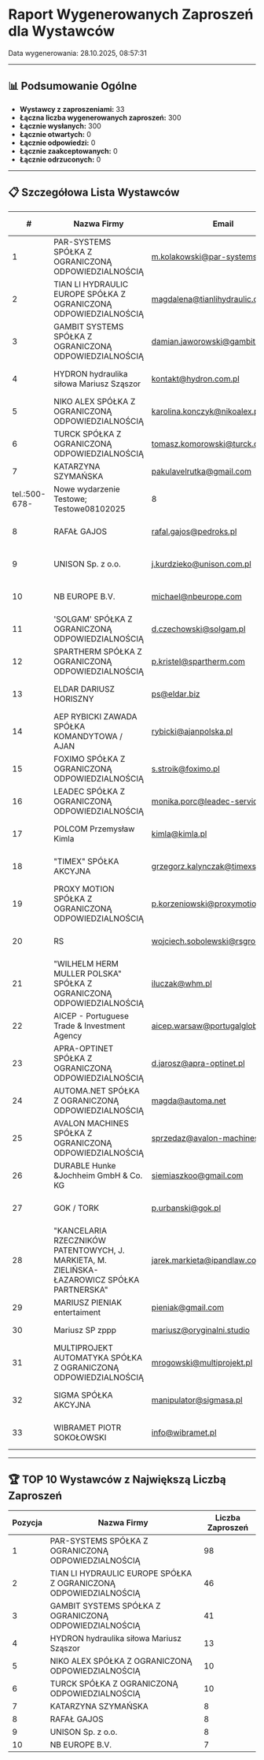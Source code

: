 # Raport Wygenerowanych Zaproszeń dla Wystawców

Data wygenerowania: 28.10.2025, 08:57:31

---

## 📊 Podsumowanie Ogólne

- **Wystawcy z zaproszeniami:** 33
- **Łączna liczba wygenerowanych zaproszeń:** 300
- **Łącznie wysłanych:** 300
- **Łącznie otwartych:** 0
- **Łącznie odpowiedzi:** 0
- **Łącznie zaakceptowanych:** 0
- **Łącznie odrzuconych:** 0

---

## 📋 Szczegółowa Lista Wystawców

| # | Nazwa Firmy | Email | Osoba Kontaktowa | Targi | Wygenerowane | Wysłane | Otwarte | Odpowiedzi | Zaakceptowane | Odrzucone |
|---|-------------|-------|------------------|-------|--------------|---------|---------|------------|---------------|----------|
| 1 | PAR-SYSTEMS SPÓŁKA Z OGRANICZONĄ ODPOWIEDZIALNOŚCIĄ | m.kolakowski@par-systems.pl | Mariusz Kołakowski | WARSAW INDUSTRY WEEK | 98 | 98 | 0 | 0 | 0 | 0 |
| 2 | TIAN LI HYDRAULIC EUROPE SPÓŁKA Z OGRANICZONĄ ODPOWIEDZIALNOŚCIĄ | magdalena@tianlihydraulic.com | Magdalena Nowak | WARSAW INDUSTRY WEEK | 46 | 46 | 0 | 0 | 0 | 0 |
| 3 | GAMBIT SYSTEMS SPÓŁKA Z OGRANICZONĄ ODPOWIEDZIALNOŚCIĄ | damian.jaworowski@gambitsystems.pl | Damian Jaworowski | WARSAW INDUSTRY WEEK | 41 | 41 | 0 | 0 | 0 | 0 |
| 4 | HYDRON hydraulika siłowa Mariusz Sząszor | kontakt@hydron.com.pl | Marcin Sobczak | WARSAW INDUSTRY WEEK | 13 | 13 | 0 | 0 | 0 | 0 |
| 5 | NIKO ALEX SPÓŁKA Z OGRANICZONĄ ODPOWIEDZIALNOŚCIĄ | karolina.konczyk@nikoalex.pl | KAROLINA KOŃCZYK | WARSAW INDUSTRY WEEK | 10 | 10 | 0 | 0 | 0 | 0 |
| 6 | TURCK SPÓŁKA Z OGRANICZONĄ ODPOWIEDZIALNOŚCIĄ | tomasz.komorowski@turck.com | Tomasz Komorowski | WARSAW INDUSTRY WEEK | 10 | 10 | 0 | 0 | 0 | 0 |
| 7 | KATARZYNA SZYMAŃSKA | pakulavelrutka@gmail.com | Paweł Kowlaski, 
tel.:500-678- | Nowe wydarzenie Testowe; Testowe08102025 | 8 | 8 | 0 | 0 | 0 | 0 |
| 8 | RAFAŁ GAJOS | rafal.gajos@pedroks.pl | Rafał Gajos | WARSAW INDUSTRY WEEK | 8 | 8 | 0 | 0 | 0 | 0 |
| 9 | UNISON Sp. z o.o. | j.kurdzieko@unison.com.pl | Joanna Kurdzieko | WARSAW INDUSTRY WEEK | 8 | 8 | 0 | 0 | 0 | 0 |
| 10 | NB EUROPE B.V. | michael@nbeurope.com | Michael Lewandowski | WARSAW INDUSTRY WEEK | 7 | 7 | 0 | 0 | 0 | 0 |
| 11 | 'SOLGAM' SPÓŁKA Z OGRANICZONĄ ODPOWIEDZIALNOŚCIĄ | d.czechowski@solgam.pl | Dariusz Czechowski | WARSAW INDUSTRY WEEK | 7 | 7 | 0 | 0 | 0 | 0 |
| 12 | SPARTHERM SPÓŁKA Z OGRANICZONĄ ODPOWIEDZIALNOŚCIĄ | p.kristel@spartherm.com | Piotr Kristel | WARSAW INDUSTRY WEEK | 7 | 7 | 0 | 0 | 0 | 0 |
| 13 | ELDAR DARIUSZ HORISZNY | ps@eldar.biz | Piotr Strzyż | WARSAW INDUSTRY WEEK | 4 | 4 | 0 | 0 | 0 | 0 |
| 14 | AEP RYBICKI ZAWADA SPÓŁKA KOMANDYTOWA / AJAN | rybicki@ajanpolska.pl | Marcin Rybicki | WARSAW INDUSTRY WEEK | 3 | 3 | 0 | 0 | 0 | 0 |
| 15 | FOXIMO SPÓŁKA Z OGRANICZONĄ ODPOWIEDZIALNOŚCIĄ | s.stroik@foximo.pl | Sebastian Stroik | WARSAW INDUSTRY WEEK | 3 | 3 | 0 | 0 | 0 | 0 |
| 16 | LEADEC SPÓŁKA Z OGRANICZONĄ ODPOWIEDZIALNOŚCIĄ | monika.porc@leadec-services.com | Monika Porc | WARSAW INDUSTRY WEEK | 3 | 3 | 0 | 0 | 0 | 0 |
| 17 | POLCOM Przemysław Kimla | kimla@kimla.pl | Gniewomir Żmuda | WARSAW INDUSTRY WEEK | 3 | 3 | 0 | 0 | 0 | 0 |
| 18 | "TIMEX" SPÓŁKA AKCYJNA | grzegorz.kalynczak@timexsa.pl | Grzegorz Kalyńczak | WARSAW INDUSTRY WEEK | 3 | 3 | 0 | 0 | 0 | 0 |
| 19 | PROXY MOTION SPÓŁKA Z OGRANICZONĄ ODPOWIEDZIALNOŚCIĄ | p.korzeniowski@proxymotion.eu | Paweł Korzeniowski | WARSAW INDUSTRY WEEK | 2 | 2 | 0 | 0 | 0 | 0 |
| 20 | RS | wojciech.sobolewski@rsgroup.com | Wojciech Sobolewski | WARSAW INDUSTRY WEEK | 2 | 2 | 0 | 0 | 0 | 0 |
| 21 | "WILHELM HERM MULLER POLSKA" SPÓŁKA Z OGRANICZONĄ ODPOWIEDZIALNOŚCIĄ | iluczak@whm.pl | Iwona Łuczak | WARSAW INDUSTRY WEEK | 2 | 2 | 0 | 0 | 0 | 0 |
| 22 | AICEP - Portuguese Trade & Investment Agency | aicep.warsaw@portugalglobal.pt | Monika Nocek | WARSAW INDUSTRY WEEK | 1 | 1 | 0 | 0 | 0 | 0 |
| 23 | APRA-OPTINET SPÓŁKA Z OGRANICZONĄ ODPOWIEDZIALNOŚCIĄ | d.jarosz@apra-optinet.pl | Dominik Jarosz | WARSAW INDUSTRY WEEK | 1 | 1 | 0 | 0 | 0 | 0 |
| 24 | AUTOMA.NET SPÓŁKA Z OGRANICZONĄ ODPOWIEDZIALNOŚCIĄ | magda@automa.net | Magdalena Krzączkowska-Wielgos | WARSAW INDUSTRY WEEK | 1 | 1 | 0 | 0 | 0 | 0 |
| 25 | AVALON MACHINES SPÓŁKA Z OGRANICZONĄ ODPOWIEDZIALNOŚCIĄ | sprzedaz@avalon-machines.pl | Michał Kwoczek | WARSAW INDUSTRY WEEK | 1 | 1 | 0 | 0 | 0 | 0 |
| 26 | DURABLE Hunke &Jochheim GmbH & Co. KG | siemiaszkoo@gmail.com | Oliwia Siemiaszko | WARSAW INDUSTRY WEEK | 1 | 1 | 0 | 0 | 0 | 0 |
| 27 | GOK / TORK | p.urbanski@gok.pl | Piotr Urbański	 | WARSAW INDUSTRY WEEK | 1 | 1 | 0 | 0 | 0 | 0 |
| 28 | "KANCELARIA RZECZNIKÓW PATENTOWYCH, J. MARKIETA, M. ZIELIŃSKA-ŁAZAROWICZ SPÓŁKA PARTNERSKA" | jarek.markieta@ipandlaw.com | Jarosław Markieta | WARSAW INDUSTRY WEEK | 1 | 1 | 0 | 0 | 0 | 0 |
| 29 | MARIUSZ PIENIAK entertaiment | pieniak@gmail.com | BBB BBB | Poland Boat Show  | 1 | 1 | 0 | 0 | 0 | 0 |
| 30 | Mariusz SP zppp | mariusz@oryginalni.studio | Mariusz PPPP | Poland Boat Show  | 1 | 1 | 0 | 0 | 0 | 0 |
| 31 | MULTIPROJEKT AUTOMATYKA SPÓŁKA Z OGRANICZONĄ ODPOWIEDZIALNOŚCIĄ | mrogowski@multiprojekt.pl | Marcin Rogowski | WARSAW INDUSTRY WEEK | 1 | 1 | 0 | 0 | 0 | 0 |
| 32 | SIGMA SPÓŁKA AKCYJNA | manipulator@sigmasa.pl | Dariusz Feldman | WARSAW INDUSTRY WEEK | 1 | 1 | 0 | 0 | 0 | 0 |
| 33 | WIBRAMET PIOTR SOKOŁOWSKI | info@wibramet.pl | Piotr Sokołowski | WARSAW INDUSTRY WEEK | 1 | 1 | 0 | 0 | 0 | 0 |

---

## 🏆 TOP 10 Wystawców z Największą Liczbą Zaproszeń

| Pozycja | Nazwa Firmy | Liczba Zaproszeń |
|---------|-------------|------------------|
| 1 | PAR-SYSTEMS SPÓŁKA Z OGRANICZONĄ ODPOWIEDZIALNOŚCIĄ | 98 |
| 2 | TIAN LI HYDRAULIC EUROPE SPÓŁKA Z OGRANICZONĄ ODPOWIEDZIALNOŚCIĄ | 46 |
| 3 | GAMBIT SYSTEMS SPÓŁKA Z OGRANICZONĄ ODPOWIEDZIALNOŚCIĄ | 41 |
| 4 | HYDRON hydraulika siłowa Mariusz Sząszor | 13 |
| 5 | NIKO ALEX SPÓŁKA Z OGRANICZONĄ ODPOWIEDZIALNOŚCIĄ | 10 |
| 6 | TURCK SPÓŁKA Z OGRANICZONĄ ODPOWIEDZIALNOŚCIĄ | 10 |
| 7 | KATARZYNA SZYMAŃSKA | 8 |
| 8 | RAFAŁ GAJOS | 8 |
| 9 | UNISON Sp. z o.o. | 8 |
| 10 | NB EUROPE B.V. | 7 |
